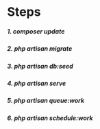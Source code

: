 
# Steps 
##### 1. composer update
##### 2. php artisan migrate
##### 3. php artisan db:seed
##### 4. php artisan serve
##### 5. php artisan queue:work
##### 6. php artisan schedule:work
